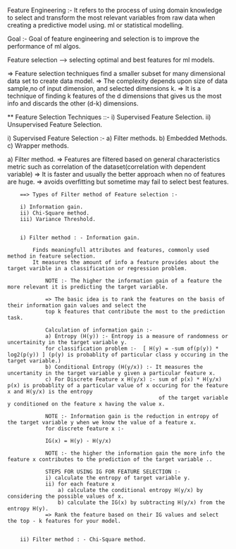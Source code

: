 Feature Engineering :- It refers to the process of using domain knowledge to select and transform the most relevant variables from raw data when creating a predictive model using.
ml or statistical modelling.

Goal :- Goal of feature engineering and selection is to improve the performance of ml algos.

Feature selection --> selecting optimal and best features for ml models.

=> Feature selection techniques find a smaller subset for many dimensional data set to create data model.
=> The complexity depends upon size of data sample,no of input dimension, and selected dimensions k.
=> It is a technique of finding k features of the d dimensions that gives us the most info and discards the other (d-k) dimensions.

** Feature Selection Techniques ::- 
i) Supervised Feature Selection.
ii) Unsupervised Feature Selection.

i) Supervised Feature Selection :-
a) Filter methods.
b) Embedded Methods.
c) Wrapper methods.

a) Filter method.
        => Features are filtered based on general characteristics metric such as correlation of the dataset(correlation with dependent variable)
        => It is faster and usually the better approach when no of features are huge.
        => avoids overfitting but sometime may fail to select best features.

        ==> Types of Filter method of Feature selection :-
        
        i) Information gain.
        ii) Chi-Square method.
        iii) Variance Threshold.


        i) Filter method : - Information gain.

            Finds meaningfull attributes and features, commonly used method in feature selection.
            It measures the amount of info a feature provides about the target varible in a classification or regression problem.

                NOTE :- The higher the information gain of a feature the more relevant it is predicting the target variable.

                => The basic idea is to rank the features on the basis of their information gain values and select the 
                top k features that contribute the most to the prediction task.
                
                Calculation of information gain :-
                a) Entropy (H(y)) :- Entropy is a measure of randomness or uncertainity in the target variable y.
                for classification problem :-  [ H(y) = -sum of(p(y)) * log2(p(y)) ] (p(y) is probablity of particular class y occuring in the target variable.)
                b) Conditional Entropy (H(y/x)) :- It measures the uncertanity in the target variable y given a particular feature x.
                c) For Discrete Feature x H(y/x) :- sum of p(x) * H(y/x) p(x) is probablity of a particular value of x occuring for the feature x and H(y/x) is the entropy 
                                                    of the target variable y conditioned on the feature x having the value x.

                NOTE :- Information gain is the reduction in entropy of the target variable y when we know the value of a feature x.
                for discrete feature x :-

                IG(x) = H(y) - H(y/x)

                NOTE :- the higher the information gain the more info the feature x contributes to the prediction of the target variable ..

                STEPS FOR USING IG FOR FEATURE SELECTION :-
                i) calculate the entropy of target variable y.
                ii) for each feature x 
                    a) calculate the conditional entropy H(y/x) by considering the possible values of x.
                    b) calculate the IG(x) by subtracting H(y/x) from the entropy H(y).
                => Rank the feature based on their IG values and select the top - k features for your model.


        ii) Filter method : - Chi-Square method.



